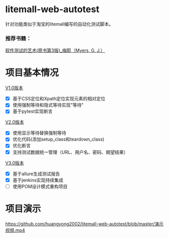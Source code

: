 # litemall-web-autotest
针对功能类似于淘宝的litemall编写的自动化测试脚本。

### 推荐书籍：
[软件测试的艺术(原书第3版)_梅耶（Myers, G. J.）](https://weread.qq.com/web/bookDetail/2e8328c0721bc5672e85953)

# 项目基本情况
[V1.0版本](https://github.com/huangyong2002/litemall-web-autotest/tree/V1.0)  
- [x] 基于CSS定位和Xpath定位实现元素的相对定位
- [x] 使用强制等待和隐式等待实现"等待"
- [x] 基于pytest实现断言

[V2.0版本](https://github.com/huangyong2002/litemall-web-autotest/tree/V2.0)  
- [x] 使用显示等待替换强制等待
- [x] 优化代码(添加setup_class和teardown_class)
- [x] 优化断言
- [x] 支持测试数据统一管理（URL、用户名、密码、期望结果）

[V3.0版本](https://github.com/huangyong2002/litemall-web-autotest/tree/V3.0)  
- [x] 基于allure生成测试报告
- [x] 基于jenkins实现持续集成
- [ ] 使用POM设计模式重构项目

# 项目演示
https://github.com/huangyong2002/litemall-web-autotest/blob/master/演示视频.mp4
